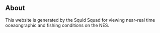 
## About

This website is generated by the Squid Squad for viewing near-real time 
oceaongraphic and fishing conditions on the NES.

